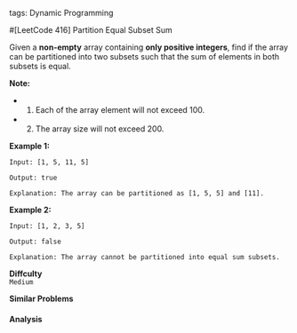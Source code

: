 tags: Dynamic Programming

#[LeetCode 416] Partition Equal Subset Sum

Given a **non-empty** array containing **only positive integers**, find if the array can be partitioned 
into two subsets such that the sum of elements in both subsets is equal.

**Note:**

 * 1. Each of the array element will not exceed 100.
 * 2. The array size will not exceed 200.

**Example 1:**

    Input: [1, 5, 11, 5]
    
    Output: true
    
    Explanation: The array can be partitioned as [1, 5, 5] and [11].

**Example 2:**

    Input: [1, 2, 3, 5]
    
    Output: false
    
    Explanation: The array cannot be partitioned into equal sum subsets.



**Diffculty**  
`Medium`

**Similar Problems**  


#### Analysis




